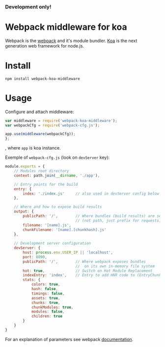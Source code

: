 ### Development only!

# Webpack middleware for koa 

Webpack is the [webpack](http://webpack.github.io/) and it's module bundler.
[Koa](http://koajs.com/#request) is the next generation web framework for node.js.

# Install

`npm install webpack-koa-middleware`

# Usage

Configure and attach middleware:

```js
var middleware = require('webpack-koa-middleware');
var webpackCfg = require('webpack-cfg.js');

app.use(middleware(webpackCfg));
};
```
, where `app` is koa instance.

Exemple of `webpack-cfg.js` (look on `devServer` key):

```js
module.exports = {
    // Modules root directory
    context: path.join(__dirname, './app'),

    // Entry points for the build
    entry: {
        index: './index.js'     // also used in devServer config below
    },

    // Where and how to expose build results
    output: {
        publicPath: '/',        // Where bundles (build results) are served 
                                // (not path, just prefix for requests)
        filename: '[name].js',
        chunkFilename: '[name].[chunkhash].js'
    },
    
    // Development server configuration
    devServer: {
        host: process.env.USER_IP || 'localhost',
        port: 8090,
        publicPath: '/',        // Where webpack exposes bundles
                                //  on its own in-memory file system 
        hot: true,              // Switch on Hot Module Replacement
        indexEntry: 'index',    // Entry to add HNR code to (EntryChunk or CommonsChunk)
        stats: {
            colors: true,
            hash: false,
            timings: false,
            assets: true,
            chunks: true,
            chunkModules: true,
            modules: false,
            children: true
        }
    }
}
```

For an explanation of parameters see webpack [documentation](http://webpack.github.io/docs/configuration.html).
